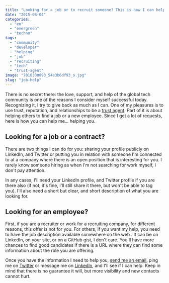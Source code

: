 ```yaml
---
title: "Looking for a job or to recruit someone? This is how I can help you."
date: "2015-08-04"
categories: 
  - "en"
  - "evergreen"
  - "techno"
tags: 
  - "community"
  - "developer"
  - "helping"
  - "job"
  - "recruiting"
  - "tech"
  - "trust-agent"
image: "7018300893_54e3b6df93_o.jpg"
slug: "job-help"
---
```


There is no secret there: the love, support, and help of the global tech community is one of the reasons I consider myself successful today. Recognizing it, I try to give back as much as I can. One of my pleasures is to use trust, reputation, and relationships to be a [trust agent](https://www.amazon.ca/Trust-Agents-Influence-Improve-Reputation-ebook/dp/B003VWCQBK/ "The book Trust Agents: Using the Web to Build Influence, Improve Reputation, and Earn Trust by Julien Smith and Chris Brogan"). Part of it is about helping others to find a job or a new employee. Since I get a lot of requests, here is how you can help me... helping you.

## Looking for a job or a contract?

There are two things I can do for you: sharing your profile publicly on LinkedIn, and Twitter or putting you in relation with someone I'm connected to at a company where there is an open position that is interesting for you. I rarely know someone hiring as when I'm not searching for work myself, I don't pay attention.

In any cases, I'll need your LinkedIn profile, and Twitter profile if you are there also (if not, it's fine, I'll still share it there, but won't be able to tag you). I'll also need a short but clear, and short description of what you are looking for.

## Looking for an employee?

First, if you are a recruiter or work for a recruiting company, for different reasons, this offer is not for you. For others, if you want my help, you need to have the job description available somewhere on the web . It can be on LinkedIn, on your site, or on a GitHub gist, I don't care. You'll have more chances to find good candidates if there is a URL where they can find some information about the role you are offering.

Once you have the information I need to help you, [send me an email](mailto:hi@fred.dev "Send me an email"), ping me on [Twitter](https://twitter.com/fharper) or message me on [LinkedIn](https://www.linkedin.com/in/fredericharper), and I'll see if I can help. Keep in mind that there is no guarantee it will, but more visibility and new contacts cannot hurt.
